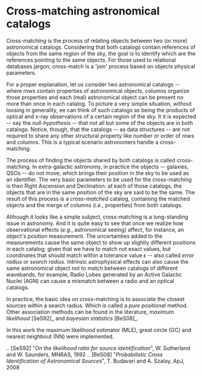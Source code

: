 
[c3]: http://arxiv.org/abs/1611.04431

# Cross-matching astronomical catalogs

Cross-matching is the process of relating objects between two (or more) astronomical catalogs.
Considering that both catalogs contain references of objects from the same region of the sky,
the goal is to identify which are the references pointing to the same objects.
For those used to relational databases jargon, cross-match is a 'join' process based on
objects physical parameters.

For a proper explanation, let us consider two astronomical catalogs -- where rows contain properties of  astronomical objects, columns organize those properties and each (real) astronomical object can be present no more than once in each catalog. To picture a very simple situation, without loosing in generality, ee can think of such catalogs as being the products of optical and x-ray observations of a certain region of the sky. It it is expected -- say the *null-hypothesis* -- that not all but some of the objects are in both catalogs. Notice, though, that the catalogs -- as data structures -- are not required to share any other structural property like number or order of rows and columns. This is a typical scenario astronomers handle a cross-matching.

The process of finding the objects shared by both catalogs is called cross-matching. In extra-galactic astronomy, in practice the objects -- galaxies, QSOs -- do not move; which brings their position in the sky to be used as an identifier. The very basic parameters to be used for the cross-matching is then Right Ascension and Declination: at each of those catalogs, the objects that are in the same position of the sky are said to be the same. The result of this process is a *cross-matched* catalog, containing the matched objects and the merge of columns (*i.e.*, properties) from both catalogs.

Although it looks like a simple subject, cross-matching is a long-standing issue in astronomy. And it is quite easy to see that once we realize how observational effects (*e.g.*, astronomical seeing) affect, for instance, an object's position measurement. The uncertainties added to the measurements cause the same object to show up slightly different positions in each catalog; given that we have to match not exact values, but coordinates that should match within a tolerance value $\epsilon$ -- also called *error radius*  or *search radius*. Intrinsic astrophysical effects can also cause the same astronomical object not to match between catalogs of different wavebands, for example, Radio Lobes generated by an Active Galactic Nuclei (AGN) can cause a mismatch between a radio and an optical catalogs.

In practice, the basic idea on cross-matching is to associate the closest sources within a search radius. Which is called a *pure positional* method. Other association methods can be found in the literature, *maximum likelihood* [SeS92]_ and *bayesian statistics* [BeS08]_.

In this work the maximum likelihood estimator (MLE), great circle (GC) and nearest neighbout (NN)
were implemented.

.. [SeS92] "*On the likelihood ratio for source identification*", W. Sutherland and W. Saunders, MNRAS, 1992
.. [BeS08] "*Probabilistic Cross Identification of Astronomical Sources*", T. Budavari and A. Szalay, ApJ, 2008
